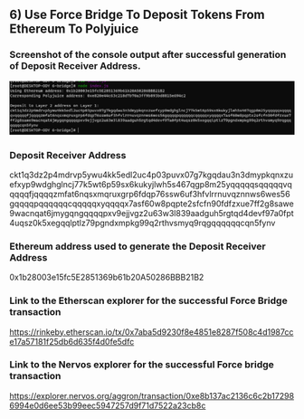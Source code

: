 ## 6) Use Force Bridge To Deposit Tokens From Ethereum To Polyjuice

### Screenshot of the console output after successful generation of Deposit Receiver Address.
![Console](task_06_01.png?raw=true)

### Deposit Receiver Address
ckt1q3dz2p4mdrvp5ywu4kk5edl2uc4p03puvx07g7kgqdau3n3dmypkqnxzuefxyp9wdghglncj77k5wt6p59sx6kukyjlwh5s467qgp8m25yqqqqqsqqqqqvqqqqqfjqqqqzmfat6nqsxmqruxgrp6fdqp76ssw6uf3hfvlrrnuvqznnws6wes56gqqqqpqqqqqqcqqqqqxyqqqqx7asf60w8pqpte2sfcfn90fdfzxue7ff2g8sawe9wacnqat6jmygqngqqqqpxv9ejjvgz2u63w3l839aadguh5rgtqd4devf97a0fpt4uqsz0k5xegqqlptlz79pgndxmpkg99q2rthvsmyq9rqgqqqqqqcqn5fynv

### Ethereum address used to generate the Deposit Receiver Address
0x1b28003e15fc5E2851369b61b20A50286BBB21B2

### Link to the Etherscan explorer for the successful Force Bridge transaction
https://rinkeby.etherscan.io/tx/0x7aba5d9230f8e4851e8287f508c4d1987cce17a57181f25db6d635f4d0fe5dfc

### Link to the Nervos explorer for the successful Force bridge transaction
https://explorer.nervos.org/aggron/transaction/0xe8b137ac2136c6c2b172986994e0d6ee53b99eec5947257d9f71d7522a23cb8c